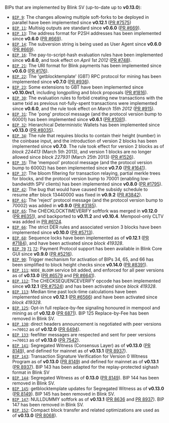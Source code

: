 BIPs that are implemented by Blink SV (up-to-date up to **v0.13.0**):

* [`BIP 9`](https://github.com/blink/bips/blob/master/bip-0009.mediawiki): The changes allowing multiple soft-forks to be deployed in parallel have been implemented since **v0.12.1**  ([PR #7575](https://github.com/blink/blink/pull/7575))
* [`BIP 11`](https://github.com/blink/bips/blob/master/bip-0011.mediawiki): Multisig outputs are standard since **v0.6.0** ([PR #669](https://github.com/blink/blink/pull/669)).
* [`BIP 13`](https://github.com/blink/bips/blob/master/bip-0013.mediawiki): The address format for P2SH addresses has been implemented since **v0.6.0** ([PR #669](https://github.com/blink/blink/pull/669)).
* [`BIP 14`](https://github.com/blink/bips/blob/master/bip-0014.mediawiki): The subversion string is being used as User Agent since **v0.6.0** ([PR #669](https://github.com/blink/blink/pull/669)).
* [`BIP 16`](https://github.com/blink/bips/blob/master/bip-0016.mediawiki): The pay-to-script-hash evaluation rules have been implemented since **v0.6.0**, and took effect on *April 1st 2012* ([PR #748](https://github.com/blink/blink/pull/748)).
* [`BIP 21`](https://github.com/blink/bips/blob/master/bip-0021.mediawiki): The URI format for Blink payments has been implemented since **v0.6.0** ([PR #176](https://github.com/blink/blink/pull/176)).
* [`BIP 22`](https://github.com/blink/bips/blob/master/bip-0022.mediawiki): The 'getblocktemplate' (GBT) RPC protocol for mining has been implemented since **v0.7.0** ([PR #936](https://github.com/blink/blink/pull/936)).
* [`BIP 23`](https://github.com/blink/bips/blob/master/bip-0023.mediawiki): Some extensions to GBT have been implemented since **v0.10.0rc1**, including longpolling and block proposals ([PR #1816](https://github.com/blink/blink/pull/1816)).
* [`BIP 30`](https://github.com/blink/bips/blob/master/bip-0030.mediawiki): The evaluation rules to forbid creating new transactions with the same txid as previous not-fully-spent transactions were implemented since **v0.6.0**, and the rule took effect on *March 15th 2012* ([PR #915](https://github.com/blink/blink/pull/915)).
* [`BIP 31`](https://github.com/blink/bips/blob/master/bip-0031.mediawiki): The 'pong' protocol message (and the protocol version bump to 60001) has been implemented since **v0.6.1** ([PR #1081](https://github.com/blink/blink/pull/1081)).
* [`BIP 32`](https://github.com/blink/bips/blob/master/bip-0032.mediawiki): Hierarchical Deterministic Wallets has been implemented since **v0.13.0** ([PR #8035](https://github.com/blink/blink/pull/8035)).
* [`BIP 34`](https://github.com/blink/bips/blob/master/bip-0034.mediawiki): The rule that requires blocks to contain their height (number) in the coinbase input, and the introduction of version 2 blocks has been implemented since **v0.7.0**. The rule took effect for version 2 blocks as of *block 224413* (March 5th 2013), and version 1 blocks are no longer allowed since *block 227931* (March 25th 2013) ([PR #1526](https://github.com/blink/blink/pull/1526)).
* [`BIP 35`](https://github.com/blink/bips/blob/master/bip-0035.mediawiki): The 'mempool' protocol message (and the protocol version bump to 60002) has been implemented since **v0.7.0** ([PR #1641](https://github.com/blink/blink/pull/1641)).
* [`BIP 37`](https://github.com/blink/bips/blob/master/bip-0037.mediawiki): The bloom filtering for transaction relaying, partial merkle trees for blocks, and the protocol version bump to 70001 (enabling low-bandwidth SPV clients) has been implemented since **v0.8.0** ([PR #1795](https://github.com/blink/blink/pull/1795)).
* [`BIP 42`](https://github.com/blink/bips/blob/master/bip-0042.mediawiki): The bug that would have caused the subsidy schedule to resume after block 13440000 was fixed in **v0.9.2** ([PR #3842](https://github.com/blink/blink/pull/3842)).
* [`BIP 61`](https://github.com/blink/bips/blob/master/bip-0061.mediawiki): The 'reject' protocol message (and the protocol version bump to 70002) was added in **v0.9.0** ([PR #3185](https://github.com/blink/blink/pull/3185)).
* [`BIP 65`](https://github.com/blink/bips/blob/master/bip-0065.mediawiki): The CHECKLOCKTIMEVERIFY softfork was merged in **v0.12.0** ([PR #6351](https://github.com/blink/blink/pull/6351)), and backported to **v0.11.2** and **v0.10.4**. Mempool-only CLTV was added in [PR #6124](https://github.com/blink/blink/pull/6124).
* [`BIP 66`](https://github.com/blink/bips/blob/master/bip-0066.mediawiki): The strict DER rules and associated version 3 blocks have been implemented since **v0.10.0** ([PR #5713](https://github.com/blink/blink/pull/5713)).
* [`BIP 68`](https://github.com/blink/bips/blob/master/bip-0068.mediawiki): Sequence locks have been implemented as of **v0.12.1**  ([PR #7184](https://github.com/blink/blink/pull/7184)), and have been activated since *block 419328*.
* [`BIP 70`](https://github.com/blink/bips/blob/master/bip-0070.mediawiki) [`71`](https://github.com/blink/bips/blob/master/bip-0071.mediawiki) [`72`](https://github.com/blink/bips/blob/master/bip-0072.mediawiki): Payment Protocol support has been available in Blink Core GUI since **v0.9.0** ([PR #5216](https://github.com/blink/blink/pull/5216)).
* [`BIP 90`](https://github.com/blink/bips/blob/master/bip-0090.mediawiki): Trigger mechanism for activation of BIPs 34, 65, and 66 has been simplified to block height checks since **v0.14.0** ([PR #8391](https://github.com/blink/blink/pull/8391)).
* [`BIP 111`](https://github.com/blink/bips/blob/master/bip-0111.mediawiki): `NODE_BLOOM` service bit added, and enforced for all peer versions as of **v0.13.0** ([PR #6579](https://github.com/blink/blink/pull/6579) and [PR #6641](https://github.com/blink/blink/pull/6641)).
* [`BIP 112`](https://github.com/blink/bips/blob/master/bip-0112.mediawiki): The CHECKSEQUENCEVERIFY opcode has been implemented since **v0.12.1** ([PR #7524](https://github.com/blink/blink/pull/7524)) and has been activated since *block 419328*.
* [`BIP 113`](https://github.com/blink/bips/blob/master/bip-0113.mediawiki): Median time past lock-time calculations have been implemented since **v0.12.1** ([PR #6566](https://github.com/blink/blink/pull/6566)) and have been activated since *block 419328*.
* [`BIP 125`](https://github.com/blink/bips/blob/master/bip-0125.mediawiki): Opt-in full replace-by-fee signaling honoured in mempool and mining as of **v0.12.0** ([PR 6871](https://github.com/blink/blink/pull/6871)). BIP 125 Replace-by-Fee has been removed in Blink SV.
* [`BIP 130`](https://github.com/blink/bips/blob/master/bip-0130.mediawiki): direct headers announcement is negotiated with peer versions `>=70012` as of **v0.12.0** ([PR 6494](https://github.com/blink/blink/pull/6494)).
* [`BIP 133`](https://github.com/blink/bips/blob/master/bip-0133.mediawiki): feefilter messages are respected and sent for peer versions `>=70013` as of **v0.13.0** ([PR 7542](https://github.com/blink/blink/pull/7542)).
* [`BIP 141`](https://github.com/blink/bips/blob/master/bip-0141.mediawiki): Segregated Witness (Consensus Layer) as of **v0.13.0** ([PR 8149](https://github.com/blink/blink/pull/8149)), and defined for mainnet as of **v0.13.1** ([PR 8937](https://github.com/blink/blink/pull/8937)).
* [`BIP 143`](https://github.com/blink/bips/blob/master/bip-0143.mediawiki): Transaction Signature Verification for Version 0 Witness Program as of **v0.13.0** ([PR 8149](https://github.com/blink/blink/pull/8149)) and defined for mainnet as of **v0.13.1** ([PR 8937](https://github.com/blink/blink/pull/8937)). BIP 143 has been adapted for the replay-protected sighash format in Blink SV
* [`BIP 144`](https://github.com/blink/bips/blob/master/bip-0144.mediawiki): Segregated Witness as of **0.13.0** ([PR 8149](https://github.com/blink/blink/pull/8149)). BIP 144 has been removed in Blink SV.
* [`BIP 145`](https://github.com/blink/bips/blob/master/bip-0145.mediawiki): getblocktemplate updates for Segregated Witness as of **v0.13.0** ([PR 8149](https://github.com/blink/blink/pull/8149)). BIP 145 has been removed in Blink SV.
* [`BIP 147`](https://github.com/blink/bips/blob/master/bip-0147.mediawiki): NULLDUMMY softfork as of **v0.13.1** ([PR 8636](https://github.com/blink/blink/pull/8636) and [PR 8937](https://github.com/blink/blink/pull/8937)). BIP 147 has been removed in Blink SV.
* [`BIP 152`](https://github.com/blink/bips/blob/master/bip-0152.mediawiki): Compact block transfer and related optimizations are used as of **v0.13.0** ([PR 8068](https://github.com/blink/blink/pull/8068)).
